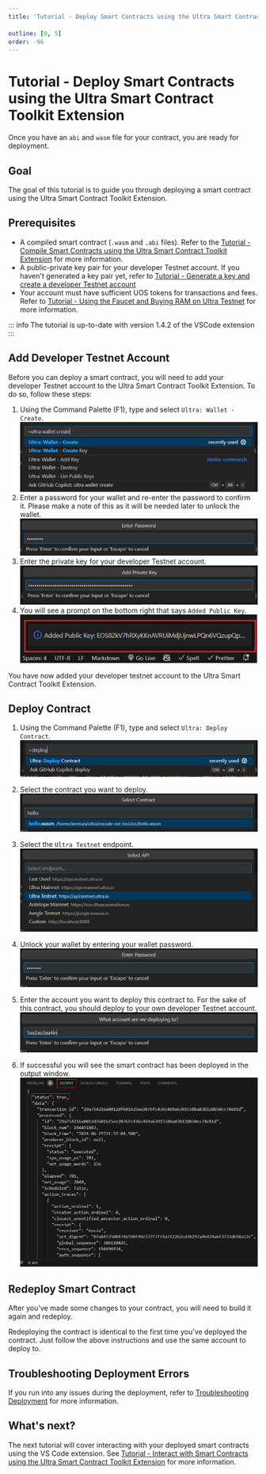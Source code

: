 ```yaml
---
title: 'Tutorial - Deploy Smart Contracts using the Ultra Smart Contract Toolkit Extension'

outline: [0, 5]
order: -96
---
```


# Tutorial - Deploy Smart Contracts using the Ultra Smart Contract Toolkit Extension

Once you have an `abi` and `wasm` file for your contract, you are ready for deployment.

## Goal

The goal of this tutorial is to guide you through deploying a smart contract using the Ultra Smart Contract Toolkit Extension.

## Prerequisites

-   A compiled smart contract (`.wasm` and `.abi` files). Refer to the [Tutorial - Compile Smart Contracts using the Ultra Smart Contract Toolkit Extension](./compile.md) for more information.
-   A public-private key pair for your developer Testnet account. If you haven't generated a key pair yet, refer to [Tutorial - Generate a key and create a developer Testnet account](../fundamentals/tutorial-generate-key-and-create-testnet-account.md)
-   Your account must have sufficient UOS tokens for transactions and fees. Refer to [Tutorial - Using the Faucet and Buying RAM on Ultra Testnet](../fundamentals/tutorial-obtain-token-and-purchase-ram.md#obtaining-uos-tokens-using-the-faucet) for more information.

::: info
The tutorial is up-to-date with version 1.4.2 of the VSCode extension
:::

## Add Developer Testnet Account

Before you can deploy a smart contract, you will need to add your developer Testnet account to the Ultra Smart Contract Toolkit Extension. To do so, follow these steps:

1. Using the Command Palette (F1), type and select `Ultra: Wallet - Create`.
   ![](./images/command-palette-create-wallet.png)
2. Enter a password for your wallet and re-enter the password to confirm it. Please make a note of this as it will be needed later to unlock the wallet.
   ![](./images/command-palette-create-wallet-set-pwd.png)
3. Enter the private key for your developer Testnet account.
   ![](./images/command-palette-create-wallet-set-pk.png)
4. You will see a prompt on the bottom right that says `Added Public Key`.
   ![](./images/vscode-ext-added-public-key.png)

You have now added your developer testnet account to the Ultra Smart Contract Toolkit Extension.

## Deploy Contract

1. Using the Command Palette (F1), type and select `Ultra: Deploy Contract`.
   ![](./images/command-palette-deploy.png)

2. Select the contract you want to deploy.
   ![](./images/command-palette-deploy-select-contract.png)

3. Select the `Ultra Testnet` endpoint.
   ![](./images/command-palette-deploy-select-endpoint.png)

4. Unlock your wallet by entering your wallet password.
   ![](./images/command-palette-deploy-unlock-wallet.png)

5. Enter the account you want to deploy this contract to. For the sake of this contract, you should deploy to your own developer Testnet account.
   ![](./images/command-palette-deploy-account-name.png)

6. If successful you will see the smart contract has been deployed in the output window.
   ![](./images/vscode-ext-contract-deployment-output.png)

## Redeploy Smart Contract

After you've made some changes to your contract, you will need to build it again and redeploy.

Redeploying the contract is identical to the first time you've deployed the contract. Just follow the above instructions and use the same account to deploy to.

## Troubleshooting Deployment Errors

If you run into any issues during the deployment, refer to [Troubleshooting Deployment](./troubleshooting.md) for more information.

## What's next?

The next tutorial will cover interacting with your deployed smart contracts using the VS Code extension. See [Tutorial - Interact with Smart Contracts using the Ultra Smart Contract Toolkit Extension](./transact.md) for more information.

